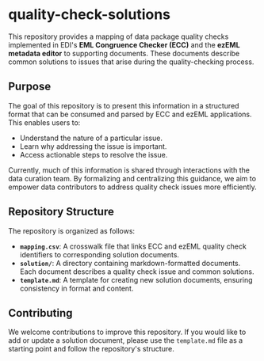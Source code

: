 # quality-check-solutions

This repository provides a mapping of data package quality checks implemented in EDI's **EML Congruence Checker (ECC)** and the **ezEML metadata editor** to supporting documents. These documents describe common solutions to issues that arise during the quality-checking process.  

## Purpose

The goal of this repository is to present this information in a structured format that can be consumed and parsed by ECC and ezEML applications. This enables users to:  
- Understand the nature of a particular issue.  
- Learn why addressing the issue is important.  
- Access actionable steps to resolve the issue.  

Currently, much of this information is shared through interactions with the data curation team. By formalizing and centralizing this guidance, we aim to empower data contributors to address quality check issues more efficiently.  

## Repository Structure  

The repository is organized as follows:  

- **`mapping.csv`**: A crosswalk file that links ECC and ezEML quality check identifiers to corresponding solution documents.  
- **`solution/`**: A directory containing markdown-formatted documents. Each document describes a quality check issue and common solutions.  
- **`template.md`**: A template for creating new solution documents, ensuring consistency in format and content.  

## Contributing  

We welcome contributions to improve this repository. If you would like to add or update a solution document, please use the `template.md` file as a starting point and follow the repository's structure. 
